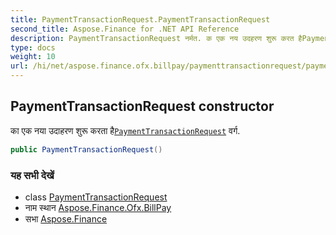 ```yaml
---
title: PaymentTransactionRequest.PaymentTransactionRequest
second_title: Aspose.Finance for .NET API Reference
description: PaymentTransactionRequest नर्मत. क एक नय उदहरण शुरू करत हैPaymentTransactionRequest वर्ग.
type: docs
weight: 10
url: /hi/net/aspose.finance.ofx.billpay/paymenttransactionrequest/paymenttransactionrequest/
---
```

## PaymentTransactionRequest constructor

का एक नया उदाहरण शुरू करता है[`PaymentTransactionRequest`](../) वर्ग.

```csharp
public PaymentTransactionRequest()
```

### यह सभी देखें

* class [PaymentTransactionRequest](../)
* नाम स्थान [Aspose.Finance.Ofx.BillPay](../../paymenttransactionrequest/)
* सभा [Aspose.Finance](../../../)


